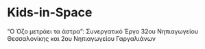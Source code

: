 # Kids-in-Space
“Ο Όζο μετράει τα άστρα”: Συνεργατικό Έργο  32ου Νηπιαγωγείου Θεσσαλονίκης και 2ου Νηπιαγωγείου Γαργαλιάνων
